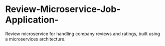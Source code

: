 # Review-Microservice-Job-Application-
Review microservice for handling company reviews and ratings, built using a microservices architecture.
